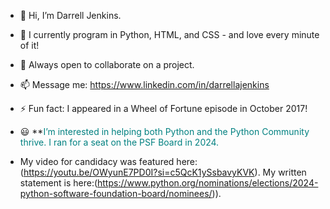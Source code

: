 - 🔬 Hi, I’m Darrell Jenkins.

- 🌱 I currently program in Python, HTML, and CSS - and love every minute of it!
  
- 💞️ Always open to collaborate on a project.
  
- 📫 Message me:  https://www.linkedin.com/in/darrellajenkins
  
- ⚡ Fun fact: I appeared in a Wheel of Fortune episode in October 2017!
- 😃 **<span style="font-size: 14px; color: teal; front-weight: bold;">I’m interested in helping both Python and the Python Community thrive. I ran for a seat on the PSF Board in 2024.
- My video for candidacy was featured here:  (https://youtu.be/OWyunE7PD0I?si=c5QcK1ySsbavyKVK). My written statement is here:(https://www.python.org/nominations/elections/2024-python-software-foundation-board/nominees/)).



<!---
darrellajenkins/darrellajenkins is a ✨ special ✨ repository because its `README.md` (this file) appears on your GitHub profile.
You can click the Preview link to take a look at your changes.
--->
